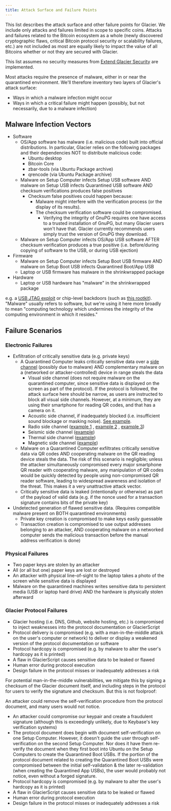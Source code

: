 ```yaml
---
title: Attack Surface and Failure Points
---
```


This list describes the attack surface and other failure points for Glacier. We
include only attacks and failures limited in scope to specific coins.
Attacks and failures related to the Bitcoin ecosystem as a whole (newly
discovered cryptographic flaws, critical Bitcoin protocol security or
scalability failures, etc.) are not included as most are equally likely to
impact the value of all Bitcoins whether or not they are secured with Glacier.

This list assumes no security measures from [Extend Glacier Security](../extend/security.md) are implemented.

Most attacks require the presence of malware, either in or near the quarantined environment. We'll therefore inventory two layers of Glacier's attack surface:

* Ways in which a malware infection might occur
* Ways in which a critical failure might happen (possibly, but not necessarily, due to a malware infection)

## Malware Infection Vectors

* Software
  * OS/App software has malware (i.e. malicious code) built into official distributions. In particular, Glacier relies on the following packages and their dependencies NOT to distribute malicious code:
    * Ubuntu desktop
    * Bitcoin Core
    * zbar-tools (via Ubuntu Package archive)
    * qrencode (via Ubuntu Package archive)
  * Malware on Setup Computer infects Setup USB software AND malware on Setup USB infects Quarantined USB software AND checksum verifications produces false positives
    * Checksum false positives could happen because:
      * Malware might interfere with the verification process (or the display of its results).
      * The checksum verification software could be compromised.
        * Verifying the integrity of GnuPG requires one have access to a trusted installation of GnuPG, but many Glacier users won't have that. Glacier currently recommends users simply trust the version of GnuPG they download.
  * Malware on Setup Computer infects OS/App USB software AFTER checksum verification produces a true positive (i.e. before/during copying of software to the USB, or during USB ejection)
* Firmware
  * Malware on Setup Computer infects Setup Boot USB firmware AND malware on Setup Boot USB infects Quarantined Boot/App USB
  * Laptop or USB firmware has malware in the shrinkwrapped package
* Hardware
  * Laptop or USB hardware has "malware" in the shrinkwrapped package

e.g. a  [USB JTAG exploit](http://www.itnews.com.au/news/intel-debugger-interface-open-to-hacking-via-usb-446889)  or chip-level backdoors (such as
[this rootkit](https://www.wired.com/2016/06/demonically-clever-backdoor-hides-inside-computer-chip/)). "Malware" usually refers to software, but we're using it here more broadly to mean "computing technology which undermines the integrity of the computing environment in which it resides."

## Failure Scenarios

### Electronic Failures

* Exfiltration of critically sensitive data (e.g. private keys)
  * A Quarantined Computer leaks critically sensitive data over a
  [side channel](https://en.wikipedia.org/wiki/Side-channel_attack)
  (possibly due to malware) AND complementary malware on a (networked or attacker-controlled) device in range steals the data
    * Visual side channel (does not require malware on the quarantined computer, since sensitive data is displayed on the screen as part of the protocol).
    If the protocol is followed, the attack surface here should be narrow, as users are instructed to block all visual side channels. However, at a minimum, they are using their smartphone for reading QR codes, and that has a camera on it.
    * Acoustic side channel, if inadequately blocked (i.e. insufficient sound blockage or masking noise). [See example](https://www.wired.com/2016/06/clever-attack-uses-sound-computers-fan-steal-data/).
    * Radio side channel ([example 1](https://www.usenix.org/legacy/event/sec09/tech/full_papers/vuagnoux.pdf) , [example 2](http://cyber.bgu.ac.il/content/how-leak-sensitive-data-isolated-computer-air-gap-near-mobile-phone-airhopper) , [example 3](https://www.wired.com/2015/06/radio-bug-can-steal-laptop-crypto-keys-fits-inside-pita/))
    * Seismic side channel ([example](https://www.cc.gatech.edu/fac/traynor/papers/traynor-ccs11.pdf))
    * Thermal side channel ([example](http://cyber.bgu.ac.il/blog/bitwhisper-heat-air-gap))
    * Magnetic side channel ([example](http://fc15.ifca.ai/preproceedings/paper_14.pdf))
  * Malware on a Quarantined Computer exfiltrates critically sensitive data via QR codes AND cooperating malware on the QR reading device steals the data.
  The risk of this scenario is negligible; unless the attacker simultaneously compromised every major smartphone QR reader with cooperating malware, any manipulation of QR codes would be quickly detected by people using non-compromised QR reader software, leading to widespread awareness and isolation of the threat. This makes it a very unattractive attack vector.
  * Critically sensitive data is leaked (intentionally or otherwise) as part of the payload of valid data (e.g. if the nonce used for a transaction signature contains bits of the private key)
* Undetected generation of flawed sensitive data.
(Requires compatible malware present on BOTH quarantined environments)
  * Private key creation is compromised to make keys easily guessable
  * Transaction creation is compromised to use output addresses belonging to an attacker, AND cooperating malware on a networked computer sends the malicious transaction before the manual address verification is done)

### Physical Failures

* Two paper keys are stolen by an attacker
* All (or all but one) paper keys are lost or destroyed
* An attacker with physical line-of-sight to the laptop takes a photo of the screen while sensitive data is displayed
* Malware on the quarantined machines writes sensitive data to persistent media (USB or laptop hard drive) AND the hardware is physically stolen afterward

### Glacier Protocol Failures
* Glacier hosting (i.e. DNS, Github, website hosting, etc.) is compromised
to inject weaknesses into the protocol documentation or GlacierScript
* Protocol delivery is compromised (e.g. with
a man-in-the-middle attack on the user's computer or network) to deliver
or display a weakened version of the protocol documentation or
software
* Protocol hardcopy is compromised (e.g. by malware to alter the user's hardcopy as it is printed)
* A flaw in GlacierScript causes sensitive data to be leaked or flawed
* Human error during protocol execution
* Design failure in the protocol misses or inadequately addresses a risk

For potential man-in-the-middle vulnerabilities, we mitigate this by signing a
checksum of the Glacier document itself, and including steps in the protocol for
users to verify the signature and checksum. But this is not foolproof:


An attacker could remove the self-verification procedure from the protocol document,
and many users would not notice.
* An attacker could compromise our keypair and create a fraudulent signature
(although this is exceedingly unlikely, due to Keybase's key verification systems)
* The protocol document does begin with document self-verification on one Setup
Computer. However, it doesn't guide the user through self-verification on the second
Setup Computer. Nor does it have them re-verify the document when they first boot
into Ubuntu on the Setup Computers to create the Quarantined Boot USBs. If the
portion of the protocol document related to creating the Quarantined Boot USBs were
compromised between the initial self-validation & the later re-validation (when
creating the Quarantined App USBs), the user would probably not notice, even without
a forged signature.
* Protocol hardcopy is compromised (e.g. by malware to alter the user's hardcopy as
it is printed)
* A flaw in GlacierScript causes sensitive data to be leaked or flawed
* Human error during protocol execution
* Design failure in the protocol misses or inadequately addresses a risk
